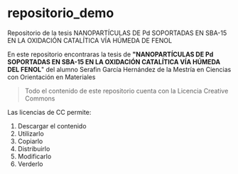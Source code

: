 # repositorio_demo
Repositorio de la tesis NANOPARTÍCULAS DE Pd SOPORTADAS EN SBA-15 EN LA OXIDACIÓN CATALÍTICA VÍA HÚMEDA DE FENOL

En este repositorio encontraras la tesis de **"NANOPARTÍCULAS DE Pd SOPORTADAS EN SBA-15
EN LA OXIDACIÓN CATALÍTICA VÍA HÚMEDA DEL FENOL**" del alumno Serafin García Hernández de la Mestría en
Ciencias con Orientación en Materiales 

> Todo el contenido de este repositorio cuenta con la Licencia Creative Commons

Las licencias de CC permite:

1. Descargar el contenido
2. Utilizarlo
3. Copiarlo
4. Distribuirlo
5. Modificarlo
6. Verderlo
